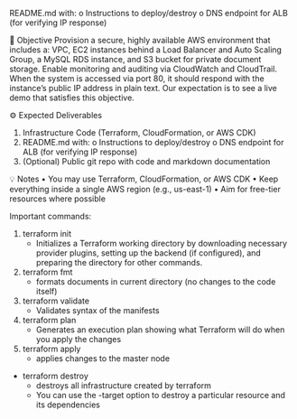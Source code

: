 README.md with:
o Instructions to deploy/destroy
o DNS endpoint for ALB (for verifying IP response)


🎯 Objective
Provision a secure, highly available AWS environment that includes a: VPC, EC2 instances behind
a Load Balancer and Auto Scaling Group, a MySQL RDS instance, and S3 bucket for private
document storage. Enable monitoring and auditing via CloudWatch and CloudTrail.
When the system is accessed via port 80, it should respond with the instance’s public IP
address in plain text.
Our expectation is to see a live demo that satisfies this objective.

⚙ Expected Deliverables
1. Infrastructure Code (Terraform, CloudFormation, or AWS CDK)
2. README.md with:
o Instructions to deploy/destroy
o DNS endpoint for ALB (for verifying IP response)
3. (Optional) Public git repo with code and markdown documentation

💡 Notes
• You may use Terraform, CloudFormation, or AWS CDK
• Keep everything inside a single AWS region (e.g., us-east-1)
• Aim for free-tier resources where possible



Important commands:
1. terraform init
    - Initializes a Terraform working directory by downloading necessary provider plugins, setting up the backend (if configured), and       
      preparing the directory for other commands.
2. terraform fmt
    - formats documents in current directory (no changes to the code itself)
3. terraform validate
    - Validates syntax of the manifests      
4. terraform plan
    - Generates an execution plan showing what Terraform will do when you apply the changes
5. terraform apply
    - applies changes to the master node
- terraform destroy
    - destroys all infrastructure created by terraform
    - You can use the -target option to destroy a particular resource and its dependencies
